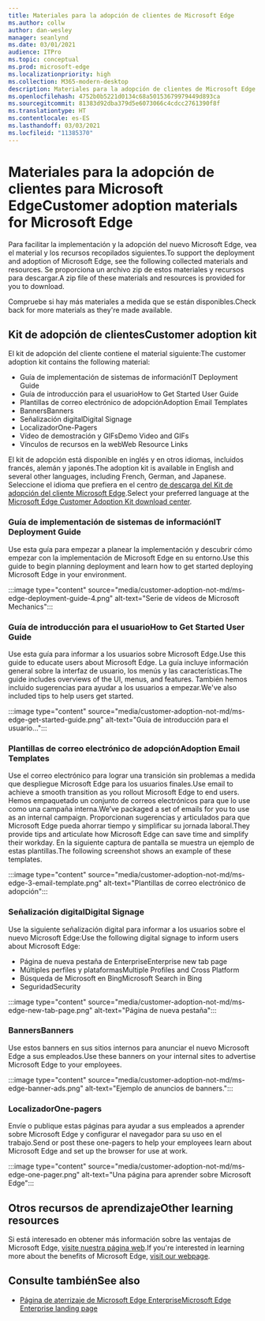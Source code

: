 ```yaml
---
title: Materiales para la adopción de clientes de Microsoft Edge
ms.author: collw
author: dan-wesley
manager: seanlynd
ms.date: 03/01/2021
audience: ITPro
ms.topic: conceptual
ms.prod: microsoft-edge
ms.localizationpriority: high
ms.collection: M365-modern-desktop
description: Materiales para la adopción de clientes de Microsoft Edge
ms.openlocfilehash: 4752b0b5221d0134c68a50153679979449d893ca
ms.sourcegitcommit: 81383d92dba379d5e6073066c4cdcc2761390f8f
ms.translationtype: HT
ms.contentlocale: es-ES
ms.lasthandoff: 03/03/2021
ms.locfileid: "11385370"
---
```

# <a name="customer-adoption-materials-for-microsoft-edge"></a><span data-ttu-id="f36a5-103">Materiales para la adopción de clientes para Microsoft Edge</span><span class="sxs-lookup"><span data-stu-id="f36a5-103">Customer adoption materials for Microsoft Edge</span></span>

<span data-ttu-id="f36a5-104">Para facilitar la implementación y la adopción del nuevo Microsoft Edge, vea el material y los recursos recopilados siguientes.</span><span class="sxs-lookup"><span data-stu-id="f36a5-104">To support the deployment and adoption of Microsoft Edge, see the following collected materials and resources.</span></span> <span data-ttu-id="f36a5-105">Se proporciona un archivo zip de estos materiales y recursos para descargar.</span><span class="sxs-lookup"><span data-stu-id="f36a5-105">A zip file of these materials and resources is provided for you to download.</span></span>

<span data-ttu-id="f36a5-106">Compruebe si hay más materiales a medida que se están disponibles.</span><span class="sxs-lookup"><span data-stu-id="f36a5-106">Check back for more materials as they're made available.</span></span>

## <a name="customer-adoption-kit"></a><span data-ttu-id="f36a5-107">Kit de adopción de clientes</span><span class="sxs-lookup"><span data-stu-id="f36a5-107">Customer adoption kit</span></span>

<span data-ttu-id="f36a5-108">El kit de adopción del cliente contiene el material siguiente:</span><span class="sxs-lookup"><span data-stu-id="f36a5-108">The customer adoption kit contains the following material:</span></span>

- <span data-ttu-id="f36a5-109">Guía de implementación de sistemas de información</span><span class="sxs-lookup"><span data-stu-id="f36a5-109">IT Deployment Guide</span></span>
- <span data-ttu-id="f36a5-110">Guía de introducción para el usuario</span><span class="sxs-lookup"><span data-stu-id="f36a5-110">How to Get Started User Guide</span></span>
- <span data-ttu-id="f36a5-111">Plantillas de correo electrónico de adopción</span><span class="sxs-lookup"><span data-stu-id="f36a5-111">Adoption Email Templates</span></span>
- <span data-ttu-id="f36a5-112">Banners</span><span class="sxs-lookup"><span data-stu-id="f36a5-112">Banners</span></span>
- <span data-ttu-id="f36a5-113">Señalización digital</span><span class="sxs-lookup"><span data-stu-id="f36a5-113">Digital Signage</span></span>
- <span data-ttu-id="f36a5-114">Localizador</span><span class="sxs-lookup"><span data-stu-id="f36a5-114">One-Pagers</span></span>
- <span data-ttu-id="f36a5-115">Vídeo de demostración y GIFs</span><span class="sxs-lookup"><span data-stu-id="f36a5-115">Demo Video and GIFs</span></span>
- <span data-ttu-id="f36a5-116">Vínculos de recursos en la web</span><span class="sxs-lookup"><span data-stu-id="f36a5-116">Web Resource Links</span></span>

<span data-ttu-id="f36a5-117">El kit de adopción está disponible en inglés y en otros idiomas, incluidos francés, alemán y japonés.</span><span class="sxs-lookup"><span data-stu-id="f36a5-117">The adoption kit is available in English and several other languages, including French, German, and Japanese.</span></span> <span data-ttu-id="f36a5-118">Seleccione el idioma que prefiera en el centro [de descarga del Kit de adopción del cliente Microsoft Edge](https://www.microsoft.com/download/details.aspx?id=102119).</span><span class="sxs-lookup"><span data-stu-id="f36a5-118">Select your preferred language at the [Microsoft Edge Customer Adoption Kit download center](https://www.microsoft.com/download/details.aspx?id=102119).</span></span>

### <a name="it-deployment-guide"></a><span data-ttu-id="f36a5-119">Guía de implementación de sistemas de información</span><span class="sxs-lookup"><span data-stu-id="f36a5-119">IT Deployment Guide</span></span>

<span data-ttu-id="f36a5-120">Use esta guía para empezar a planear la implementación y descubrir cómo empezar con la implementación de Microsoft Edge en su entorno.</span><span class="sxs-lookup"><span data-stu-id="f36a5-120">Use this guide to begin planning deployment and learn how to get started deploying Microsoft Edge in your environment.</span></span>

:::image type="content" source="media/customer-adoption-not-md/ms-edge-deployment-guide-4.png" alt-text="Serie de vídeos de Microsoft Mechanics":::

### <a name="how-to-get-started-user-guide"></a><span data-ttu-id="f36a5-122">Guía de introducción para el usuario</span><span class="sxs-lookup"><span data-stu-id="f36a5-122">How to Get Started User Guide</span></span>

<span data-ttu-id="f36a5-123">Use esta guía para informar a los usuarios sobre Microsoft Edge.</span><span class="sxs-lookup"><span data-stu-id="f36a5-123">Use this guide to educate users about Microsoft Edge.</span></span> <span data-ttu-id="f36a5-124">La guía incluye información general sobre la interfaz de usuario, los menús y las características.</span><span class="sxs-lookup"><span data-stu-id="f36a5-124">The guide includes overviews of the UI, menus, and features.</span></span> <span data-ttu-id="f36a5-125">También hemos incluido sugerencias para ayudar a los usuarios a empezar.</span><span class="sxs-lookup"><span data-stu-id="f36a5-125">We've also included tips to help users get started.</span></span>

:::image type="content" source="media/customer-adoption-not-md/ms-edge-get-started-guide.png" alt-text="Guía de introducción para el usuario...":::

### <a name="adoption-email-templates"></a><span data-ttu-id="f36a5-127">Plantillas de correo electrónico de adopción</span><span class="sxs-lookup"><span data-stu-id="f36a5-127">Adoption Email Templates</span></span>

<span data-ttu-id="f36a5-128">Use el correo electrónico para lograr una transición sin problemas a medida que despliegue Microsoft Edge para los usuarios finales.</span><span class="sxs-lookup"><span data-stu-id="f36a5-128">Use email to achieve a smooth transition as you rollout Microsoft Edge to end users.</span></span> <span data-ttu-id="f36a5-129">Hemos empaquetado un conjunto de correos electrónicos para que lo use como una campaña interna.</span><span class="sxs-lookup"><span data-stu-id="f36a5-129">We’ve packaged a set of emails for you to use as an internal campaign.</span></span> <span data-ttu-id="f36a5-130">Proporcionan sugerencias y articulados para que Microsoft Edge pueda ahorrar tiempo y simplificar su jornada laboral.</span><span class="sxs-lookup"><span data-stu-id="f36a5-130">They provide tips and articulate how Microsoft Edge can save time and simplify their workday.</span></span> <span data-ttu-id="f36a5-131">En la siguiente captura de pantalla se muestra un ejemplo de estas plantillas.</span><span class="sxs-lookup"><span data-stu-id="f36a5-131">The following screenshot shows an example of these templates.</span></span>

:::image type="content" source="media/customer-adoption-not-md/ms-edge-3-email-template.png" alt-text="Plantillas de correo electrónico de adopción":::

### <a name="digital-signage"></a><span data-ttu-id="f36a5-133">Señalización digital</span><span class="sxs-lookup"><span data-stu-id="f36a5-133">Digital Signage</span></span>

<span data-ttu-id="f36a5-134">Use la siguiente señalización digital para informar a los usuarios sobre el nuevo Microsoft Edge:</span><span class="sxs-lookup"><span data-stu-id="f36a5-134">Use the following digital signage to inform users about Microsoft Edge:</span></span>

- <span data-ttu-id="f36a5-135">Página de nueva pestaña de Enterprise</span><span class="sxs-lookup"><span data-stu-id="f36a5-135">Enterprise new tab page</span></span>
- <span data-ttu-id="f36a5-136">Múltiples perfiles y plataformas</span><span class="sxs-lookup"><span data-stu-id="f36a5-136">Multiple Profiles and Cross Platform</span></span>
- <span data-ttu-id="f36a5-137">Búsqueda de Microsoft en Bing</span><span class="sxs-lookup"><span data-stu-id="f36a5-137">Microsoft Search in Bing</span></span>
- <span data-ttu-id="f36a5-138">Seguridad</span><span class="sxs-lookup"><span data-stu-id="f36a5-138">Security</span></span>

:::image type="content" source="media/customer-adoption-not-md/ms-edge-new-tab-page.png" alt-text="Página de nueva pestaña":::

### <a name="banners"></a><span data-ttu-id="f36a5-140">Banners</span><span class="sxs-lookup"><span data-stu-id="f36a5-140">Banners</span></span>

<span data-ttu-id="f36a5-141">Use estos banners en sus sitios internos para anunciar el nuevo Microsoft Edge a sus empleados.</span><span class="sxs-lookup"><span data-stu-id="f36a5-141">Use these banners on your internal sites to advertise Microsoft Edge to your employees.</span></span>

:::image type="content" source="media/customer-adoption-not-md/ms-edge-banner-ads.png" alt-text="Ejemplo de anuncios de banners.":::

### <a name="one-pagers"></a><span data-ttu-id="f36a5-143">Localizador</span><span class="sxs-lookup"><span data-stu-id="f36a5-143">One-pagers</span></span>

<span data-ttu-id="f36a5-144">Envíe o publique estas páginas para ayudar a sus empleados a aprender sobre Microsoft Edge y configurar el navegador para su uso en el trabajo.</span><span class="sxs-lookup"><span data-stu-id="f36a5-144">Send or post these one-pagers to help your employees learn about Microsoft Edge and set up the browser for use at work.</span></span>

:::image type="content" source="media/customer-adoption-not-md/ms-edge-one-pager.png" alt-text="Una página para aprender sobre Microsoft Edge":::

## <a name="other-learning-resources"></a><span data-ttu-id="f36a5-146">Otros recursos de aprendizaje</span><span class="sxs-lookup"><span data-stu-id="f36a5-146">Other learning resources</span></span>

<span data-ttu-id="f36a5-147">Si está interesado en obtener más información sobre las ventajas de Microsoft Edge, [visite nuestra página web](https://www.microsoft.com/edge/business).</span><span class="sxs-lookup"><span data-stu-id="f36a5-147">If you're interested in learning more about the benefits of Microsoft Edge, [visit our webpage](https://www.microsoft.com/edge/business).</span></span>

## <a name="see-also"></a><span data-ttu-id="f36a5-148">Consulte también</span><span class="sxs-lookup"><span data-stu-id="f36a5-148">See also</span></span>

- [<span data-ttu-id="f36a5-149">Página de aterrizaje de Microsoft Edge Enterprise</span><span class="sxs-lookup"><span data-stu-id="f36a5-149">Microsoft Edge Enterprise landing page</span></span>](https://aka.ms/EdgeEnterprise)
